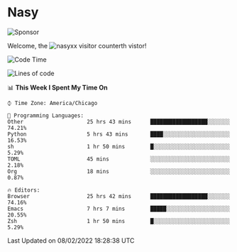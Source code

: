 # Nasy

<!--
<p align="center">
<img height="200" src="https://github-readme-stats.vercel.app/api?username=nasyxx&count_private=true&show_icons=true&theme=dracula&include_all_commits=true"/>
<img height="200" src="https://github-readme-stats.vercel.app/api/top-langs/?username=nasyxx&theme=dracula&hide=html,jupyter+notebook&count_private=true&show_icons=true"/>
</p>

  
----------------
-->

![Sponsor](https://img.shields.io/static/v1.svg?label=Sponsor&message=%E2%9D%A4&logo=GitHub&style=flat&color=pink)
 
Welcome, the ![nasyxx visitor counter](https://count.getloli.com/get/@nasyxx?theme=rule34)th vistor!
 
<!--START_SECTION:waka-->
![Code Time](http://img.shields.io/badge/Code%20Time-1%2C868%20hrs%2036%20mins-blue)

![Lines of code](https://img.shields.io/badge/From%20Hello%20World%20I%27ve%20Written-5%20Million%20lines%20of%20code-blue)

📊 **This Week I Spent My Time On** 

```text
⌚︎ Time Zone: America/Chicago

💬 Programming Languages: 
Other                    25 hrs 43 mins      ██████████████████░░░░░░░   74.21% 
Python                   5 hrs 43 mins       ████░░░░░░░░░░░░░░░░░░░░░   16.53% 
sh                       1 hr 50 mins        █░░░░░░░░░░░░░░░░░░░░░░░░   5.29% 
TOML                     45 mins             ░░░░░░░░░░░░░░░░░░░░░░░░░   2.18% 
Org                      18 mins             ░░░░░░░░░░░░░░░░░░░░░░░░░   0.87%

🔥 Editors: 
Browser                  25 hrs 42 mins      ██████████████████░░░░░░░   74.16% 
Emacs                    7 hrs 7 mins        █████░░░░░░░░░░░░░░░░░░░░   20.55% 
Zsh                      1 hr 50 mins        █░░░░░░░░░░░░░░░░░░░░░░░░   5.29%

```


 Last Updated on 08/02/2022 18:28:38 UTC
<!--END_SECTION:waka-->

<!-- ![visitors](https://visitor-badge.laobi.icu/badge?page_id=nasyxx.nasyxx) -->

